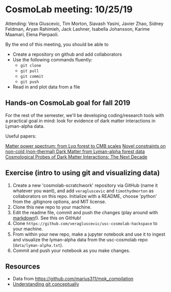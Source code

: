 # CosmoLab meeting: 10/25/19

Attending: Vera Gluscevic, Tim Morton, Siavash Yasini, Javier Zhao, Sidney Feldman, Aryan Rahimieh, Jack Lashner, Isabella Johansson, Karime Maamari, Elena Pierpaoli.

By the end of this meeting, you should be able to

* Create a repository on github and add collaborators
* Use the following commands fluently:
  * `git clone`
  * `git pull`
  * `git commit`
  * `git push`
* Read in and plot data from a file

## Hands-on CosmoLab goal for fall 2019

For the rest of the semester, we'll be developing coding/research tools with a practical goal in mind: look for evidence of dark matter interactions in Lyman-alpha data.

Useful papers:

[Matter power spectrum: from Lyα forest to CMB scales](https://arxiv.org/abs/1905.08103)
[Novel constraints on non-cold (non-thermal) Dark Matter from Lyman-alpha forest data](https://arxiv.org/abs/1806.08371)
[Cosmological Probes of Dark Matter Interactions: The Next Decade](https://arxiv.org/abs/1903.05140)


## Exercise (intro to using git and visualizing data)

1. Create a new 'cosmolab-scratchwork' repository via GitHub (name it whatever you want),
and add `veragluscevic` and `timothydmorton` as collaborators on this repo.
Initialize with a README, choose 'python' from the .gitignore options, and MIT
license.
2. Clone this new repo to your machine.
3. Edit the readme file, commit and push the changes (play around with [markdown](https://www.markdownguide.org/cheat-sheet/)!).  See this on GitHub!
4. Clone `https://github.com/veragluscevic/usc-cosmolab-hackspace` to your machine.
5. From within your new repo, make a jupyter notebook and use it to ingest
and visualize the lyman-alpha data from the usc-cosmolab repo (`data/lyman-alpha.txt`).
6. Commit and push your notebook as you make changes.

## Resources

* Data from https://github.com/marius311/mpk_compilation
* [Understanding git conceptually](https://www.sbf5.com/~cduan/technical/git/)
